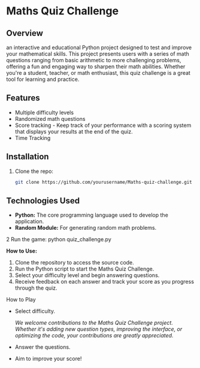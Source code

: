 # Maths Quiz Challenge

## Overview
 an interactive and educational Python project designed to test and improve your mathematical skills. This project presents users with a series of math questions ranging from basic arithmetic to more challenging problems, offering a fun and engaging way to sharpen their math abilities.  Whether you're a student, teacher, or math enthusiast, this quiz challenge is a great tool for learning and practice.
 
## Features
- Multiple difficulty levels
- Randomized math questions
- Score tracking -  Keep track of your performance with a scoring system that displays your results at the end of the quiz.
- Time Tracking

## Installation
1. Clone the repo:
   ```bash
   git clone https://github.com/yourusername/Maths-quiz-challenge.git

## Technologies Used
- **Python:** The core programming language used to develop the application.
- **Random Module:** For generating random math problems.

2 Run the game:
   python quiz_challenge.py

 **How to Use:**
 1. Clone the repository to access the source code.
 2. Run the Python script to start the Maths Quiz Challenge.
 3. Select your difficulty level and begin answering questions.
 4. Receive feedback on each answer and track your score as you progress through the quiz.

How to Play
- Select difficulty.




  _We welcome contributions to the Maths Quiz Challenge project. Whether it's adding new question types, improving the interface, or optimizing the code, your contributions are greatly appreciated._
- Answer the questions.
- Aim to improve your score!

